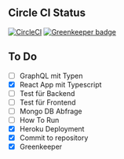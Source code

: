 ## Circle CI Status
[![CircleCI](https://circleci.com/gh/webplatformz/quiz.svg?style=svg)](https://circleci.com/gh/webplatformz/quiz) [![Greenkeeper badge](https://badges.greenkeeper.io/webplatformz/quiz.svg)](https://greenkeeper.io/)

## To Do
- [ ] GraphQL mit Typen
- [x] React App mit Typescript
- [ ] Test für Backend
- [ ] Test für Frontend
- [ ] Mongo DB Abfrage
- [ ] How To Run 
- [x] Heroku Deployment
- [x] Commit to repository
- [x] Greenkeeper
